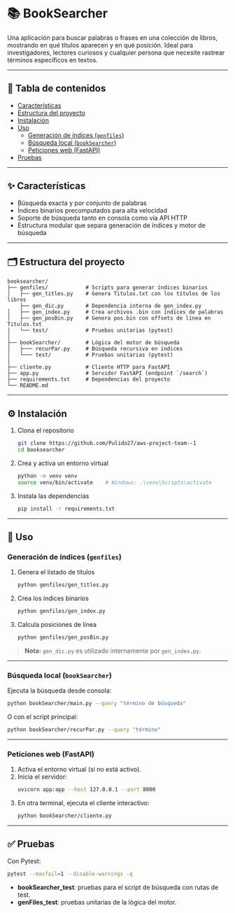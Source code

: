 # 📚 BookSearcher

&#x20;

Una aplicación para buscar palabras o frases en una colección de libros, mostrando en qué títulos aparecen y en qué posición. Ideal para investigadores, lectores curiosos y cualquier persona que necesite rastrear términos específicos en textos.

---

## 📑 Tabla de contenidos

- [Características](#características)
- [Estructura del proyecto](#estructura-del-proyecto)
- [Instalación](#instalación)
- [Uso](#uso)
  - [Generación de índices (](#generación-de-índices-genfiles)[`genfiles`](#generación-de-índices-genfiles)[)](#generación-de-índices-genfiles)
  - [Búsqueda local (](#búsqueda-local-booksearcher)[`bookSearcher`](#búsqueda-local-booksearcher)[)](#búsqueda-local-booksearcher)
  - [Peticiones web (FastAPI)](#peticiones-web-fastapi)
- [Pruebas](#pruebas)

---

## ✨ Características

- Búsqueda exacta y por conjunto de palabras
- Índices binarios precomputados para alta velocidad
- Soporte de búsqueda tanto en consola como vía API HTTP
- Estructura modular que separa generación de índices y motor de búsqueda

---

## 🗂️ Estructura del proyecto

```
booksearcher/
├── genfiles/            # Scripts para generar índices binarios
│   ├── gen_titles.py    # Genera Titulos.txt con los títulos de los libros
    ├── gen_dic.py       # Dependencia interna de gen_index.py
│   ├── gen_index.py     # Crea archivos .bin con índices de palabras
│   ├── gen_posBin.py    # Genera pos.bin con offsets de línea en Titulos.txt
│   └── test/            # Pruebas unitarias (pytest)
│
├── bookSearcher/        # Lógica del motor de búsqueda
│   ├─── recurPar.py     # Búsqueda recursiva en índices
│   └─── test/           # Pruebas unitarias (pytest)
│
├── cliente.py           # Cliente HTTP para FastAPI
├── app.py               # Servidor FastAPI (endpoint `/search`)
├── requirements.txt     # Dependencias del proyecto
└── README.md
```

---

## ⚙️ Instalación

1. Clona el repositorio
   ```bash
   git clone https://github.com/Pulido27/aws-project-team--1
   cd booksearcher
   ```
2. Crea y activa un entorno virtual
   ```bash
   python -m venv venv
   source venv/bin/activate    # Windows: .\venv\Scripts\activate
   ```
3. Instala las dependencias
   ```bash
   pip install -r requirements.txt
   ```

---

## 🚀 Uso

### Generación de índices (`genfiles`)

1. Genera el listado de títulos
   ```bash
   python genfiles/gen_titles.py
   ```
2. Crea los índices binarios
   ```bash
   python genfiles/gen_index.py
   ```
3. Calcula posiciones de línea
   ```bash
   python genfiles/gen_posBin.py
   ```

> **Nota:** `gen_dic.py` es utilizado internamente por `gen_index.py`.

---

### Búsqueda local (`bookSearcher`)

Ejecuta la búsqueda desde consola:

```bash
python bookSearcher/main.py --query "término de búsqueda"
```

O con el script principal:

```bash
python bookSearcher/recurPar.py --query "término"
```

---

### Peticiones web (FastAPI)

1. Activa el entorno virtual (si no está activo).
2. Inicia el servidor:
   ```bash
   uvicorn app:app --host 127.0.0.1 --port 8000
   ```
3. En otra terminal, ejecuta el cliente interactivo:
   ```bash
   python bookSearcher/cliente.py
   ```

---

## ✅ Pruebas

Con Pytest:

```bash
pytest --maxfail=1 --disable-warnings -q
```

- **bookSearcher\_test**: pruebas para el script de búsqueda con rutas de test.
- **genFiles\_test**: pruebas unitarias de la lógica del motor.

